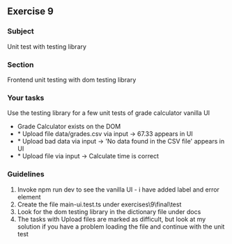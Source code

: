 <h2>Exercise 9</h2>

<h3>Subject</h3> 
Unit test with testing library  

<h3>Section</h3>
Frontend unit testing with dom testing library


<h3>Your tasks</h3>
Use the testing library for a few unit tests of grade calculator vanilla UI
<ul>
<li>Grade Calculator exists on the DOM</li>
<li>* Upload file data/grades.csv via input -> 67.33 appears in UI</li>
<li>* Upload bad data via input -> 'No data found in the CSV file' appears in UI</li>
<li>* Upload file via input -> Calculate time is correct</li>
</ul>

<h3>Guidelines</h3>
<ol>
<li>Invoke npm run dev to see the vanilla UI - i have added label and error element</li>
<li>Create the file main-ui.test.ts under  exercises\9\final\test</li>
<li>Look for the dom testing library in the dictionary file under docs</li>
<li>The tasks with Upload files are marked as difficult, but look at my solution if you have a problem loading the file and continue with the unit test</li>
</ol>
